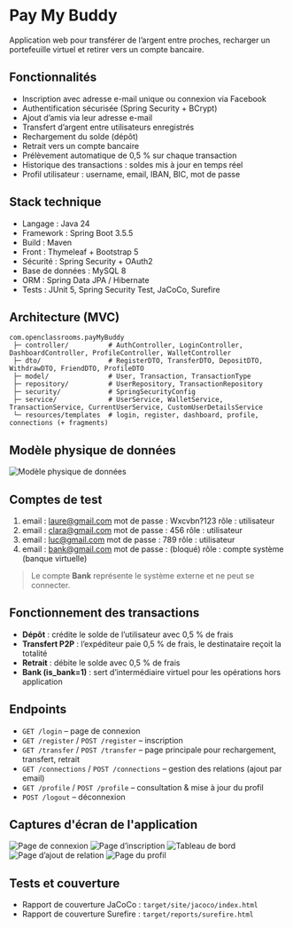 # Pay My Buddy

Application web pour transférer de l’argent entre proches, recharger un portefeuille virtuel et retirer vers un compte bancaire.

## Fonctionnalités

- Inscription avec adresse e-mail unique ou connexion via Facebook  
- Authentification sécurisée (Spring Security + BCrypt)  
- Ajout d’amis via leur adresse e-mail  
- Transfert d’argent entre utilisateurs enregistrés  
- Rechargement du solde (dépôt)  
- Retrait vers un compte bancaire
- Prélèvement automatique de 0,5 % sur chaque transaction
- Historique des transactions : soldes mis à jour en temps réel
- Profil utilisateur : username, email, IBAN, BIC, mot de passe

## Stack technique

- Langage : Java 24
- Framework : Spring Boot 3.5.5
- Build : Maven
- Front : Thymeleaf + Bootstrap 5
- Sécurité : Spring Security + OAuth2
- Base de données : MySQL 8
- ORM : Spring Data JPA / Hibernate
- Tests : JUnit 5, Spring Security Test, JaCoCo, Surefire

## Architecture (MVC)
```
com.openclassrooms.payMyBuddy
 ├─ controller/          # AuthController, LoginController, DashboardController, ProfileController, WalletController
 ├─ dto/                 # RegisterDTO, TransferDTO, DepositDTO, WithdrawDTO, FriendDTO, ProfileDTO
 ├─ model/               # User, Transaction, TransactionType
 ├─ repository/          # UserRepository, TransactionRepository
 ├─ security/            # SpringSecurityConfig
 ├─ service/             # UserService, WalletService, TransactionService, CurrentUserService, CustomUserDetailsService
 └─ resources/templates  # login, register, dashboard, profile, connections (+ fragments)
```

## Modèle physique de données

![Modèle physique de données](docs/MPD.png)

## Comptes de test

1) email : laure@gmail.com
   mot de passe : Wxcvbn?123
   rôle : utilisateur
2) email : clara@gmail.com
   mot de passe : 456
   rôle : utilisateur
3) email : luc@gmail.com
   mot de passe : 789
   rôle : utilisateur
4) email : bank@gmail.com
   mot de passe : (bloqué)
   rôle : compte système (banque virtuelle)
> Le compte **Bank** représente le système externe et ne peut se connecter.

## Fonctionnement des transactions

- **Dépôt** : crédite le solde de l’utilisateur avec 0,5 % de frais  
- **Transfert P2P** : l’expéditeur paie 0,5 % de frais, le destinataire reçoit la totalité  
- **Retrait** : débite le solde avec 0,5 % de frais  
- **Bank (is_bank=1)** : sert d’intermédiaire virtuel pour les opérations hors application

## Endpoints

- `GET /login` – page de connexion  
- `GET /register` / `POST /register` – inscription  
- `GET /transfer` / `POST /transfer` – page principale pour rechargement, transfert, retrait  
- `GET /connections` / `POST /connections` – gestion des relations (ajout par email)  
- `GET /profile` / `POST /profile` – consultation & mise à jour du profil
- `POST /logout` – déconnexion

## Captures d'écran de l'application

![Page de connexion](docs/login_page.png)
![Page d’inscription](docs/register_page.png)
![Tableau de bord](docs/dashboard_page.png)
![Page d’ajout de relation](docs/connections_page.png)
![Page du profil](docs/profile_page.png)

## Tests et couverture

- Rapport de couverture JaCoCo : `target/site/jacoco/index.html`
- Rapport de couverture Surefire : `target/reports/surefire.html`